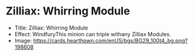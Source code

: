 # Zilliax: Whirring Module
- Title:  Zilliax: Whirring Module
- Effect:  WindfuryThis minion can triple withany Zilliax Modules.
- Image:  https://cards.hearthpwn.com/enUS/bgs/BG29_100t4_bg.png?198608

